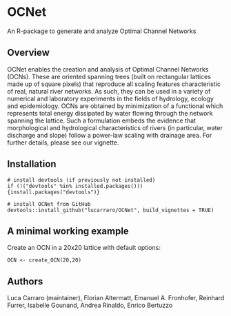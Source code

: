 # OCNet
An R-package to generate and analyze Optimal Channel Networks

## Overview

OCNet enables the creation and analysis of Optimal Channel Networks (OCNs). These are oriented spanning trees (built on rectangular lattices made up of square pixels) that reproduce all scaling features characteristic of real, natural river networks. As such, they can be used in a variety of numerical and laboratory experiments in the fields of hydrology, ecology and epidemiology. OCNs are obtained by minimization of a functional which represents total energy dissipated by water flowing through the network spanning the lattice. Such a formulation embeds the evidence that morphological and hydrological characteristics of rivers (in particular, water discharge and slope) follow a power-law scaling with drainage area. For further details, please see our vignette.

## Installation

```
# install devtools (if previously not installed)
if (!("devtools" %in% installed.packages())) {install.packages("devtools")}

# install OCNet from GitHub
devtools::install_github("lucarraro/OCNet", build_vignettes = TRUE)
```

## A minimal working example

Create an OCN in a 20x20 lattice with default options:
```
OCN <- create_OCN(20,20)
````



## Authors

Luca Carraro (maintainer), Florian Altermatt, Emanuel A. Fronhofer, Reinhard Furrer, Isabelle Gounand, Andrea Rinaldo, Enrico Bertuzzo
